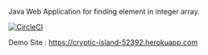 Java Web Application for finding element in integer array.

[![CircleCI](https://circleci.com/gh/EmreBlbn/homework1.svg?style=svg)](https://circleci.com/gh/EmreBlbn/homework1)

Demo Site : https://cryptic-island-52392.herokuapp.com